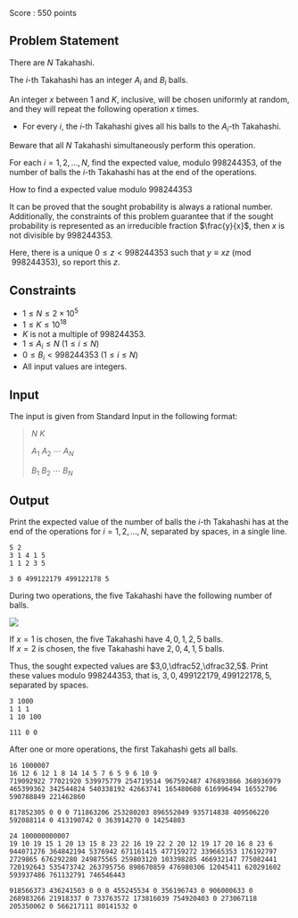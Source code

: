 Score : $550$ points

## Problem Statement

There are $N$ Takahashi.

The $i$-th Takahashi has an integer $A_i$ and $B_i$ balls.

An integer $x$ between $1$ and $K$, inclusive, will be chosen uniformly at random, and they will repeat the following operation $x$ times.

- For every $i$, the $i$-th Takahashi gives all his balls to the $A_i$-th Takahashi.

Beware that all $N$ Takahashi simultaneously perform this operation.

For each $i=1,2,\ldots,N$, find the expected value, modulo $998244353$, of the number of balls the $i$-th Takahashi has at the end of the operations.

How to find a expected value modulo $998244353$

It can be proved that the sought probability is always a rational number. Additionally, the constraints of this problem guarantee that if the sought probability is represented as an irreducible fraction $\frac{y}{x}$, then $x$ is not divisible by $998244353$.

Here, there is a unique $0\leq z\lt998244353$ such that $y\equiv xz\pmod{998244353}$, so report this $z$.

## Constraints

- $1\leq N\leq 2\times10^5$
- $1\leq K\leq 10^{18}$
- $K$ is not a multiple of $998244353$.
- $1\leq A _ i\leq N\ (1\leq i\leq N)$
- $0\leq B _ i\lt998244353\ (1\leq i\leq N)$
- All input values are integers.

## Input

The input is given from Standard Input in the following format:

> $N$ $K$
> 
> $A _ 1$ $A _ 2$ $\cdots$ $A _ N$
> 
> $B _ 1$ $B _ 2$ $\cdots$ $B _ N$

## Output

Print the expected value of the number of balls the $i$-th Takahashi has at the end of the operations for $i=1,2,\ldots,N$, separated by spaces, in a single line.

```input1
5 2
3 1 4 1 5
1 1 2 3 5
```

```output1
3 0 499122179 499122178 5
```

During two operations, the five Takahashi have the following number of balls.

![](https://img.atcoder.jp/abc310/eeca44e66744660173a72967840e158a.png)

If $x=1$ is chosen, the five Takahashi have $4,0,1,2,5$ balls.<br>
If $x=2$ is chosen, the five Takahashi have $2,0,4,1,5$ balls.  

Thus, the sought expected values are $3,0,\dfrac52,\dfrac32,5$.
Print these values modulo $998244353$, that is, $3,0,499122179,499122178,5$, separated by spaces.

```input2
3 1000
1 1 1
1 10 100
```

```output2
111 0 0
```

After one or more operations, the first Takahashi gets all balls.

```input3
16 1000007
16 12 6 12 1 8 14 14 5 7 6 5 9 6 10 9
719092922 77021920 539975779 254719514 967592487 476893866 368936979 465399362 342544824 540338192 42663741 165480608 616996494 16552706 590788849 221462860
```

```output3
817852305 0 0 0 711863206 253280203 896552049 935714838 409506220 592088114 0 413190742 0 363914270 0 14254803
```

```input4
24 100000000007
19 10 19 15 1 20 13 15 8 23 22 16 19 22 2 20 12 19 17 20 16 8 23 6
944071276 364842194 5376942 671161415 477159272 339665353 176192797 2729865 676292280 249875565 259803120 103398285 466932147 775082441 720192643 535473742 263795756 898670859 476980306 12045411 620291602 593937486 761132791 746546443
```

```output4
918566373 436241503 0 0 0 455245534 0 356196743 0 906000633 0 268983266 21918337 0 733763572 173816039 754920403 0 273067118 205350062 0 566217111 80141532 0
```